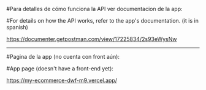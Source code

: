 #Para detalles de cómo funciona la API ver documentacion de la app:

#For details on how the API works, refer to the app's documentation. (it is in spanish)

https://documenter.getpostman.com/view/17225834/2s93eWysNw

--------------------------------------------------------------------------------

#Pagina de la app (no cuenta con front aún):

#App page (doesn't have a front-end yet):

https://my-ecommerce-dwf-m9.vercel.app/
